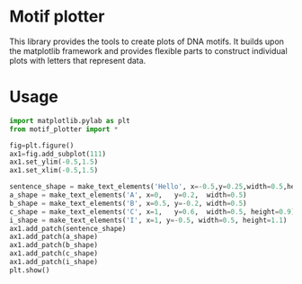 # Motif plotter

This library provides the tools to create plots of DNA motifs. It 
builds upon the matplotlib framework and provides flexible parts to
construct individual plots with letters that represent data.

# Usage

```python
import matplotlib.pylab as plt
from motif_plotter import *

fig=plt.figure()
ax1=fig.add_subplot(111)
ax1.set_ylim(-0.5,1.5)
ax1.set_xlim(-0.5,1.5)

sentence_shape = make_text_elements('Hello', x=-0.5,y=0.25,width=0.5,height=0.5)
a_shape = make_text_elements('A', x=0,   y=0.2,  width=0.5)
b_shape = make_text_elements('B', x=0.5, y=-0.2, width=0.5)
c_shape = make_text_elements('C', x=1,   y=0.6,  width=0.5, height=0.9)
i_shape = make_text_elements('I', x=1, y=-0.5, width=0.5, height=1.1)
ax1.add_patch(sentence_shape)
ax1.add_patch(a_shape)
ax1.add_patch(b_shape)
ax1.add_patch(c_shape)
ax1.add_patch(i_shape)
plt.show()
```